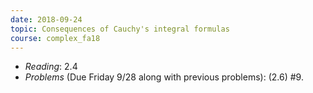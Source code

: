 ```yaml
---
date: 2018-09-24
topic: Consequences of Cauchy's integral formulas
course: complex_fa18
---
```


- *Reading*: 2.4
- *Problems* (Due Friday 9/28 along with previous problems): (2.6) #9.

